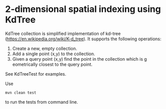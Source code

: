 # 2-dimensional spatial indexing using KdTree

KdTree collection is simplified implementation of kd-tree (https://en.wikipedia.org/wiki/K-d_tree). It supports the following operations:

1.  Create a new, empty collection.
2. Add a single point (x,y) to the collection.
3. Given a  query point (x,y) find the point in the collection which is g  eometrically closest
to the query point.


See KdTreeTest for examples. 

Use

```
mvn clean test 
```

to run the tests from command line.

